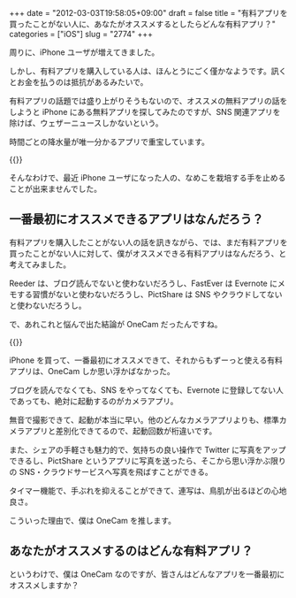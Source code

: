 +++
date = "2012-03-03T19:58:05+09:00"
draft = false
title = "有料アプリを買ったことがない人に、あなたがオススメするとしたらどんな有料アプリ？"
categories = ["iOS"]
slug = "2774"
+++

周りに、iPhone ユーザが増えてきました。

しかし、有料アプリを購入している人は、ほんとうにごく僅かなようです。訊くとお金を払うのは抵抗があるみたいで。

有料アプリの話題では盛り上がりそうもないので、オススメの無料アプリの話をしようと iPhone にある無料アプリを探してみたのですが、SNS 関連アプリを除けば、ウェザーニュースしかないという。

時間ごとの降水量が唯一分かるアプリで重宝しています。

{{<app id="302955766" title="ウェザーニュース タッチ 1.16.0（無料）" src="http://a2.mzstatic.com/us/r1000/089/Purple/fc/1a/ce/mzl.tykjszdo.100x100-75.png">}}

そんなわけで、最近 iPhone ユーザになった人の、なめこを栽培する手を止めることが出来ませんでした。

## 一番最初にオススメできるアプリはなんだろう？

有料アプリを購入したことがない人の話を訊きながら、では、まだ有料アプリを買ったことがない人に対して、僕がオススメできる有料アプリはなんだろう、と考えてみました。

Reeder は、ブログ読んでないと使わないだろうし、FastEver は Evernote にメモする習慣がないと使わないだろうし、PictShare は SNS やクラウドしてないと使わないだろうし。

で、あれこれと悩んで出た結論が OneCam だったんですね。

{{<app id="422845617" title="OneCam 2.8.0（￥170）" src="http://a3.mzstatic.com/us/r1000/102/Purple/3b/e6/91/mzl.tatzbbfn.100x100-75.png">}}

iPhone を買って、一番最初にオススメできて、それからもずーっと使える有料アプリは、OneCam しか思い浮かばなかった。

ブログを読んでなくても、SNS をやってなくても、Evernote に登録してない人であっても、絶対に起動するのがカメラアプリ。

無音で撮影できて、起動が本当に早い。他のどんなカメラアプリよりも、標準カメラアプリと差別化できてるので、起動回数が桁違いです。

また、シェアの手軽さも魅力的で、気持ちの良い操作で Twitter に写真をアップできるし、PictShare というアプリに写真を送ったら、そこから思い浮かぶ限りの SNS・クラウドサービスへ写真を飛ばすことができる。

タイマー機能で、手ぶれを抑えることができて、連写は、鳥肌が出るほどの心地良さ。

こういった理由で、僕は OneCam を推します。

## あなたがオススメするのはどんな有料アプリ？

というわけで、僕は OneCam なのですが、皆さんはどんなアプリを一番最初にオススメしますか？
